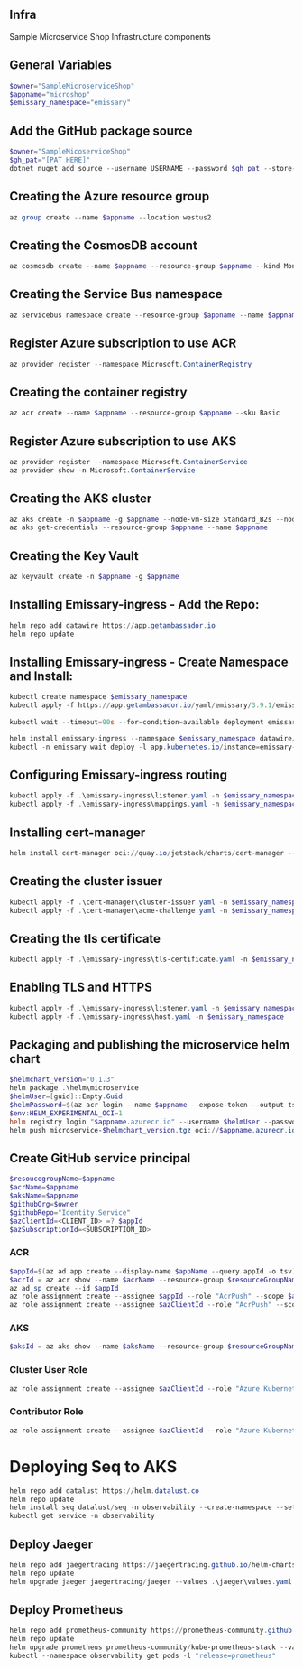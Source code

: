 ## Infra
Sample Microservice Shop Infrastructure components

## General Variables
```powershell
$owner="SampleMicroserviceShop"
$appname="microshop"
$emissary_namespace="emissary"
```

## Add the GitHub package source
```powershell
$owner="SampleMicoserviceShop"
$gh_pat="[PAT HERE]"
dotnet nuget add source --username USERNAME --password $gh_pat --store-password-in-clear-text --name github "https://nuget.pkg.github.com/$owner/index.json"
```

## Creating the Azure resource group
```powershell
az group create --name $appname --location westus2
```

## Creating the CosmosDB account
```powershell
az cosmosdb create --name $appname --resource-group $appname --kind MongoDB --enable-free-tier
```

## Creating the Service Bus namespace
```powershell
az servicebus namespace create --resource-group $appname --name $appname --sku Standard
```

## Register Azure subscription to use ACR
```powershell
az provider register --namespace Microsoft.ContainerRegistry
```

## Creating the container registry
```powershell
az acr create --name $appname --resource-group $appname --sku Basic
```

## Register Azure subscription to use AKS
```powershell
az provider register --namespace Microsoft.ContainerService
az provider show -n Microsoft.ContainerService
```

## Creating the AKS cluster
```powershell
az aks create -n $appname -g $appname --node-vm-size Standard_B2s --node-count 2 --attach-acr $appname --enable-oidc-issuer --enable-workload-identity --generate-ssh-keys
az aks get-credentials --resource-group $appname --name $appname
```

## Creating the Key Vault
```powershell
az keyvault create -n $appname -g $appname
```

## Installing Emissary-ingress - Add the Repo:
```powershell
helm repo add datawire https://app.getambassador.io
helm repo update
```
 
## Installing Emissary-ingress - Create Namespace and Install:
```powershell
kubectl create namespace $emissary_namespace
kubectl apply -f https://app.getambassador.io/yaml/emissary/3.9.1/emissary-crds.yaml
 
kubectl wait --timeout=90s --for=condition=available deployment emissary-apiext -n emissary-system

helm install emissary-ingress --namespace $emissary_namespace datawire/emissary-ingress --set service.annotations."service\.beta\.kubernetes\.io/azure-dns-label-name"=$appname 
kubectl -n emissary wait deploy -l app.kubernetes.io/instance=emissary-ingress --for=condition=available --timeout=90s
```

## Configuring Emissary-ingress routing
```powershell
kubectl apply -f .\emissary-ingress\listener.yaml -n $emissary_namespace
kubectl apply -f .\emissary-ingress\mappings.yaml -n $emissary_namespace
```

## Installing cert-manager
```powershell
helm install cert-manager oci://quay.io/jetstack/charts/cert-manager --version v1.18.2 --namespace $emissary_namespace  --create-namespace --set crds.enabled=true
```

## Creating the cluster issuer
```powershell
kubectl apply -f .\cert-manager\cluster-issuer.yaml -n $emissary_namespace
kubectl apply -f .\cert-manager\acme-challenge.yaml -n $emissary_namespace
```

## Creating the tls certificate
```powershell
kubectl apply -f .\emissary-ingress\tls-certificate.yaml -n $emissary_namespace
```

## Enabling TLS and HTTPS
```powershell
kubectl apply -f .\emissary-ingress\listener.yaml -n $emissary_namespace
kubectl apply -f .\emissary-ingress\host.yaml -n $emissary_namespace
```


## Packaging and publishing the microservice helm chart
```powershell
$helmchart_version="0.1.3"
helm package .\helm\microservice
$helmUser=[guid]::Empty.Guid
$helmPassword=$(az acr login --name $appname --expose-token --output tsv --query accessToken)
$env:HELM_EXPERIMENTAL_OCI=1
helm registry login "$appname.azurecr.io" --username $helmUser --password $helmPassword
helm push microservice-$helmchart_version.tgz oci://$appname.azurecr.io/helm
```

## Create GitHub service principal
```powershell
$resoucegroupName=$appname
$acrName=$appname
$aksName=$appname
$githubOrg=$owner
$githubRepo="Identity.Service"
$azClientId=<CLIENT_ID> =? $appId
$azSubscriptionId=<SUBSCRIPTION_ID>
```
### ACR
```powershell
$appId=$(az ad app create --display-name $appName --query appId -o tsv)
$acrId = az acr show --name $acrName --resource-group $resourceGroupName --query id -o tsv
az ad sp create --id $appId
az role assignment create --assignee $appId --role "AcrPush" --scope $acrId
az role assignment create --assignee $azClientId --role "AcrPush" --scope $acrId
```
### AKS
```powershell
$aksId = az aks show --name $aksName --resource-group $resourceGroupName --query id -o tsv
```
### Cluster User Role
```powershell
az role assignment create --assignee $azClientId --role "Azure Kubernetes Service Contributor Role" --scope $aksId

```
### Contributor Role
```powershell
az role assignment create --assignee $azClientId --role "Azure Kubernetes Service Contributor Role" --scope $aksId
```

# Deploying Seq to AKS
```powershell
helm repo add datalust https://helm.datalust.co
helm repo update
helm install seq datalust/seq -n observability --create-namespace --set firstRunAdminPassword=MyLocalPass123
kubectl get service -n observability
```

## Deploy Jaeger
```powershell
helm repo add jaegertracing https://jaegertracing.github.io/helm-charts
helm repo update
helm upgrade jaeger jaegertracing/jaeger --values .\jaeger\values.yaml -n observability --install --create-namespace
```

## Deploy Prometheus
```powershell
helm repo add prometheus-community https://prometheus-community.github.io/helm-charts
helm repo update
helm upgrade prometheus prometheus-community/kube-prometheus-stack --values .\prometheus\values.yaml -n observability --install
kubectl --namespace observability get pods -l "release=prometheus"
```

